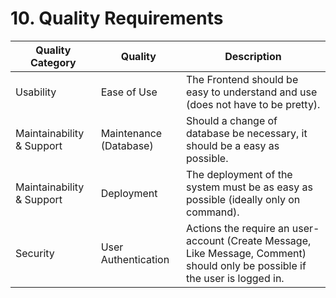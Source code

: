 # 10. Quality Requirements

| Quality Category          | Quality                | Description                                                                                                                   |
|---------------------------|------------------------|-------------------------------------------------------------------------------------------------------------------------------|
| Usability                 | Ease of Use            | The Frontend should be easy to understand and use (does not have to be pretty).                                               |
| Maintainability & Support | Maintenance (Database) | Should a change of database be necessary, it should be a easy as possible.                                                    |
| Maintainability & Support | Deployment             | The deployment of the system must be as easy as possible (ideally only on command).                                           |
| Security                  | User Authentication    | Actions the require an user-account (Create Message, Like Message, Comment) should only be possible if the user is logged in. |